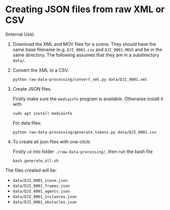 # Creating JSON files from raw XML or CSV
(Internal Use) 

1. Download the XML and MOV files for a scene. They should have the same base filename (e.g. `DJI_0001.csv` and `DJI_0001.MOV`) and be in the same directory. The following assumes that they are in a subdirectory `data/`.

2. Convert the XML to a CSV.

    ```
    python raw-data-processing/convert_xml.py data/DJI_0001.xml
    ```
    
3. Create JSON files.

    Firstly make sure the `mediainfo` program is available. Otherwise install it with
    ```
    sudo apt install mediainfo
    ```

    For data files:

    ```
    python raw-data-processing/generate_tokens.py data/DJI_0001.csv
    ```
4. To create all json files with one-click:

    Firstly `cd` into folder `./raw-data-processing/`, then run the bash file 
    ```
    bash generate_all.sh
    ```

The files created will be:
- `data/DJI_0001_scene.json`
- `data/DJI_0001_frames.json`
- `data/DJI_0001_agents.json`
- `data/DJI_0001_instances.json`
- `data/DJI_0001_obstacles.json`